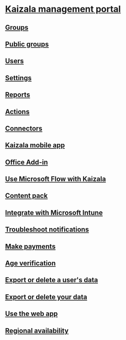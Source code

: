 
  

# [Kaizala management portal](kaizala-management-portal.md)
## [Groups](groups.md)
## [Public groups](public-groups.md)
## [Users](users.md)
## [Settings](settings.md)
## [Reports](reports.md)
## [Actions](actions.md)
## [Connectors](connectors.md)
## [Kaizala mobile app](kaizala-mobile-app.md)
## [Office Add-in](office-add-in.md)
## [Use Microsoft Flow with Kaizala](use-microsoft-flow-with-kaizala.md)
## [Content pack](content-pack.md)
## [Integrate with Microsoft Intune](integrate-with-microsoft-intune.md)
## [Troubleshoot notifications](troubleshoot-notifications.md)
## [Make payments](make-payments.md)
## [Age verification](age-verification.md)
## [Export or delete a user's data](export-or-delete-a-user-s-data.md)
## [Export or delete your data](export-or-delete-your-data.md)
## [Use the web app](use-the-web-app.md)
## [Regional availability](regional-availability.md)

